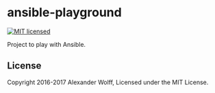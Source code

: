 # ansible-playground

[![MIT licensed](https://img.shields.io/badge/license-MIT-blue.svg)](https://raw.githubusercontent.com/wolffaxn/ansible-playground/master/LICENSE)

Project to play with Ansible.

## License

Copyright 2016-2017 Alexander Wolff, Licensed under the MIT License.
